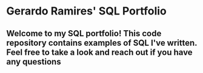 # Gerardo Ramires' SQL Portfolio

## Welcome to my SQL portfolio! This code repository contains examples of SQL I've written. Feel free to take a look and reach out if you have any questions
